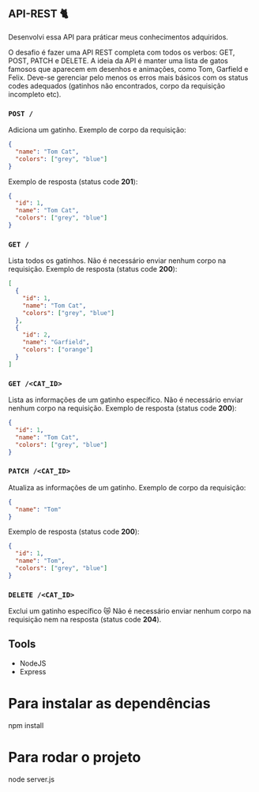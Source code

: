 
## API-REST  🐈
Desenvolvi essa API para práticar meus conhecimentos adquiridos.

O desafio é fazer uma API REST completa com todos os verbos: GET, POST, PATCH e
DELETE. A ideia da API é manter uma lista de gatos famosos que aparecem em
desenhos e animações, como Tom, Garfield e Felix.
Deve-se gerenciar pelo menos os erros mais básicos com os status codes adequados
(gatinhos não encontrados, corpo da requisição incompleto etc).


### `POST /`

Adiciona um gatinho. Exemplo de corpo da requisição:

```json
{
  "name": "Tom Cat",
  "colors": ["grey", "blue"]
}
```

Exemplo de resposta (status code **201**):

```json
{
  "id": 1,
  "name": "Tom Cat",
  "colors": ["grey", "blue"]
}
```

### `GET /`

Lista todos os gatinhos. Não é necessário enviar nenhum corpo na requisição.
Exemplo de resposta (status code **200**):

```json
[
  {
    "id": 1,
    "name": "Tom Cat",
    "colors": ["grey", "blue"]
  },
  {
    "id": 2,
    "name": "Garfield",
    "colors": ["orange"]
  }
]
```

### `GET /<CAT_ID>`

Lista as informações de um gatinho específico. Não é necessário enviar nenhum
corpo na requisição. Exemplo de resposta (status code **200**):

```json
{
  "id": 1,
  "name": "Tom Cat",
  "colors": ["grey", "blue"]
}
```

### `PATCH /<CAT_ID>`

Atualiza as informações de um gatinho. Exemplo de corpo da requisição:

```json
{
  "name": "Tom"
}
```

Exemplo de resposta (status code **200**):

```json
{
  "id": 1,
  "name": "Tom",
  "colors": ["grey", "blue"]
}
```

### `DELETE /<CAT_ID>`

Exclui um gatinho específico 😿 Não é necessário enviar nenhum corpo na
requisição nem na resposta (status code **204**).


## Tools

- NodeJS
- Express

# Para instalar as dependências
  npm install
  
# Para rodar o projeto
  node server.js
